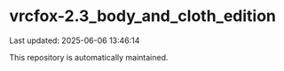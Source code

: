 # vrcfox-2.3_body_and_cloth_edition

Last updated: 2025-06-06 13:46:14

This repository is automatically maintained.
